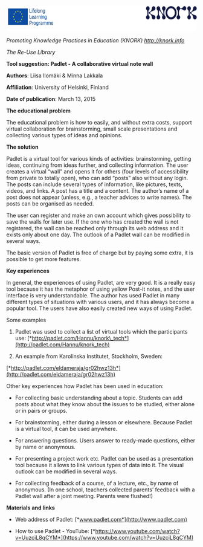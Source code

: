 <img src="img094/media/image01.png" width="624" height="65" />

*Promoting Knowledge Practices in Education (KNORK) http://knork.info*

*The Re-Use Library*

**Tool suggestion: Padlet - A collaborative virtual note wall**

**Authors**: Liisa Ilomäki & Minna Lakkala

**Affiliation**: University of Helsinki, Finland

**Date of publication**: March 13, 2015

**The educational problem**

The educational problem is how to easily, and without extra costs, support virtual collaboration for brainstorming, small scale presentations and collecting various types of ideas and opinions.

**The solution**

Padlet is a virtual tool for various kinds of activities: brainstorming, getting ideas, continuing from ideas further, and collecting information. The user creates a virtual “wall” and opens it for others (four levels of accessibility from private to totally open), who can add “posts” also without any login. The posts can include several types of information, like pictures, texts, videos, and links. A post has a title and a content. The author’s name of a post does not appear (unless, e.g., a teacher advices to write names). The posts can be organised as needed.

The user can register and make an own account which gives possibility to save the walls for later use. If the one who has created the wall is not registered, the wall can be reached only through its web address and it exists only about one day. The outlook of a Padlet wall can be modified in several ways.

The basic version of Padlet is free of charge but by paying some extra, it is possible to get more features.

**Key experiences**

In general, the experiences of using Padlet, are very good. It is a really easy tool because it has the metaphor of using yellow Post-it notes, and the user interface is very understandable. The author has used Padlet in many different types of situations with various users, and it has always become a popular tool. The users have also easily created new ways of using Padlet.

Some examples

1.  Padlet was used to collect a list of virtual tools which the participants use: [*http://padlet.com/Hannu/knork\_tech*](http://padlet.com/Hannu/knork_tech)

2.  An example from Karolinska Institutet, Stockholm, Sweden:

[*http://padlet.com/eldameraja/gr02hwz13h*](http://padlet.com/eldameraja/gr02hwz13h)

Other key experiences how Padlet has been used in education:

-   For collecting basic understanding about a topic. Students can add posts about what they know about the issues to be studied, either alone or in pairs or groups.

-   For brainstorming, either during a lesson or elsewhere. Because Padlet is a virtual tool, it can be used anywhere.

-   For answering questions. Users answer to ready-made questions, either by name or anonymous.

-   For presenting a project work etc. Padlet can be used as a presentation tool because it allows to link various types of data into it. The visual outlook can be modified in several ways.

-   For collecting feedback of a course, of a lecture, etc., by name of anonymous. (In one school, teachers collected parents’ feedback with a Padlet wall after a joint meeting. Parents were flushed!)

**Materials and links**

-   Web address of Padlet: [*www.padlet.com*](http://www.padlet.com)

-   How to use Padlet - YouTube: [*https://www.youtube.com/watch?v=UuzciL8qCYM*](https://www.youtube.com/watch?v=UuzciL8qCYM)


